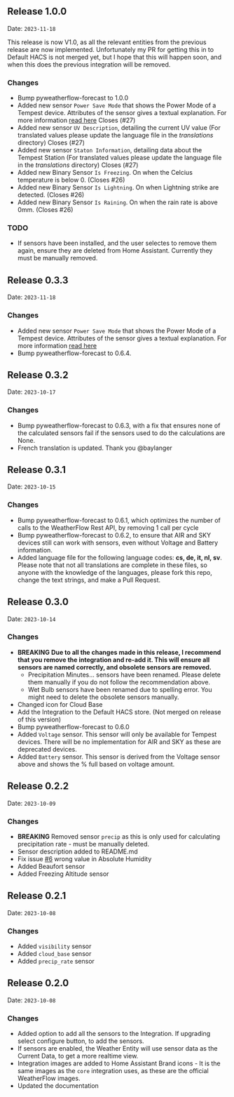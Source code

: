 
## Release 1.0.0

Date: `2023-11-18`

This release is now V1.0, as all the relevant entities from the previous release are now implemented. Unfortunately my PR for getting this in to Default HACS is not merged yet, but I hope that this will happen soon, and when this does the previous integration will be removed.

### Changes

- Bump pyweatherflow-forecast to 1.0.0
- Added new sensor `Power Save Mode` that shows the Power Mode of a Tempest device. Attributes of the sensor gives a textual explanation. For more information [read here](https://help.weatherflow.com/hc/en-us/articles/360048877194-Solar-Power-Rechargeable-Battery) Closes (#27)
- Added new sensor `UV Description`, detailing the current UV value (For translated values please update the language file in the *translations* directory) Closes (#27)
- Added new sensor `Staton Information`, detailing data about the Tempest Station (For translated values please update the language file in the *translations* directory) Closes (#27)
- Added new Binary Sensor `Is Freezing`. On when the Celcius temperature is below 0. (Closes #26)
- Added new Binary Sensor `Is Lightning`. On when Lightning strike are detected. (Closes #26)
- Added new Binary Sensor `Is Raining`. On when the rain rate is above 0mm. (Closes #26)

### TODO
- If sensors have been installed, and the user selectes to remove them again, ensure they are deleted from Home Assistant. Currently they must be manually removed.

## Release 0.3.3

Date: `2023-11-18`

### Changes

- Added new sensor `Power Save Mode` that shows the Power Mode of a Tempest device. Attributes of the sensor gives a textual explanation. For more information [read here](https://help.weatherflow.com/hc/en-us/articles/360048877194-Solar-Power-Rechargeable-Battery)
- Bump pyweatherflow-forecast to 0.6.4.

## Release 0.3.2

Date: `2023-10-17`

### Changes

- Bump pyweatherflow-forecast to 0.6.3, with a fix that ensures none of the calculated sensors fail if the sensors used to do the calculations are None.
- French translation is updated. Thank you @baylanger


## Release 0.3.1

Date: `2023-10-15`

### Changes

- Bump pyweatherflow-forecast to 0.6.1, which optimizes the number of calls to the WeatherFlow Rest API, by removing 1 call per cycle
- Bump pyweatherflow-forecast to 0.6.2, to ensure that AIR and SKY devices still can work with sensors, even without Voltage and Battery information.
- Added language file for the following language codes: **cs, de, it, nl, sv**. Please note that not all translations are complete in these files, so anyone with the knowledge of the languages, please fork this repo, change the text strings, and make a Pull Request.

## Release 0.3.0

Date: `2023-10-14`

### Changes
- **BREAKING**
  **Due to all the changes made in this release, I recommend that you remove the integration and re-add it. This will ensure all sensors are named correctly, and obsolete sensors are removed.**
  - Precipitation Minutes... sensors have been renamed. Please delete them manually if you do not follow the recommendation above.
  - Wet Bulb sensors have been renamed due to spelling error. You might need to delete the obsolete sensors manually.
- Changed icon for Cloud Base
- Add the Integration to the Default HACS store. (Not merged on release of this version)
- Bump pyweatherflow-forecast to 0.6.0
- Added `Voltage` sensor. This sensor will only be available for Tempest devices. There will be no implementation for AIR and SKY as these are deprecated devices.
- Added `Battery` sensor. This sensor is derived from the Voltage sensor above and shows the % full based on voltage amount.

## Release 0.2.2

Date: `2023-10-09`

### Changes

- **BREAKING** Removed sensor `precip` as this is only used for calculating precipitation rate - must be manually deleted.
- Sensor description added to README.md
- Fix issue [#6](https://github.com/briis/weatherflow_forecast/issues/6) wrong value in Absolute Humidity
- Added Beaufort sensor
- Added Freezing Altitude sensor

## Release 0.2.1

Date: `2023-10-08`

### Changes

- Added `visibility` sensor
- Added `cloud_base` sensor
- Added `precip_rate` sensor

## Release 0.2.0

Date: `2023-10-08`

### Changes

- Added option to add all the sensors to the Integration. If upgrading select configure button, to add the sensors.
- If sensors are enabled, the Weather Entity will use sensor data as the Current Data, to get a more realtime view.
- Integration images are added to Home Assistant Brand icons - It is the same images as the `core` integration uses, as these are the official WeatherFlow images.
- Updated the documentation

